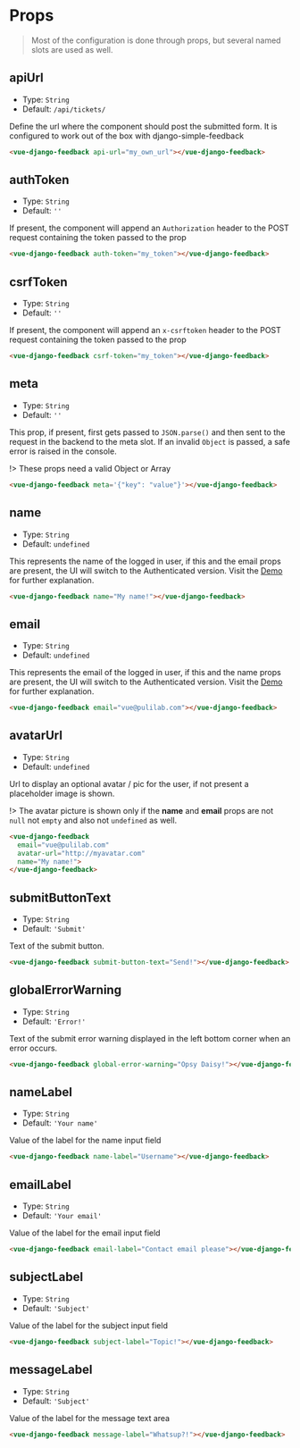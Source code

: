 # Props

> Most of the configuration is done through props, but several named slots are used as well.

## apiUrl

- Type: `String`
- Default: `/api/tickets/`

Define the url where the component should post the submitted form. It is configured to work out of the box with django-simple-feedback

```html
<vue-django-feedback api-url="my_own_url"></vue-django-feedback>
```

## authToken

- Type: `String`
- Default: `''`

If present, the component will append an `Authorization`  header to the POST request containing the token passed to the prop

```html
<vue-django-feedback auth-token="my_token"></vue-django-feedback>
```

## csrfToken

- Type: `String`
- Default: `''`

If present, the component will append an `x-csrftoken`  header to the POST request containing the token passed to the prop

```html
<vue-django-feedback csrf-token="my_token"></vue-django-feedback>
```

## meta

- Type: `String`
- Default: `''`

This prop, if present, first gets passed to `JSON.parse()` and then sent to the request in the backend to the meta slot. If an invalid `Object` is passed, a safe error is raised in the console.

!> These props need a valid Object or Array

```html
<vue-django-feedback meta='{"key": "value"}'></vue-django-feedback>
```

## name

- Type: `String`
- Default: `undefined`

This represents the name of the logged in user, if this and the email props are present, the UI will switch to the Authenticated version. Visit the [Demo](demo) for further explanation.

```html
<vue-django-feedback name="My name!"></vue-django-feedback>
```

## email

- Type: `String`
- Default: `undefined`

This represents the email of the logged in user, if this and the name props are present, the UI will switch to the Authenticated version. Visit the [Demo](demo) for further explanation.

```html
<vue-django-feedback email="vue@pulilab.com"></vue-django-feedback>
```

## avatarUrl

- Type: `String`
- Default: `undefined`

Url to display an optional avatar / pic for the user, if not present a placeholder image is shown.

!> The avatar picture is shown only if the <strong>name</strong> and <strong>email</strong> props are not `null` not `empty` and also not `undefined` as well.

```html
<vue-django-feedback
  email="vue@pulilab.com"
  avatar-url="http://myavatar.com"
  name="My name!">
</vue-django-feedback>
```

## submitButtonText

- Type: `String`
- Default: `'Submit'`

Text of the submit button.

```html
<vue-django-feedback submit-button-text="Send!"></vue-django-feedback>
```

## globalErrorWarning

- Type: `String`
- Default: `'Error!'`

Text of the submit error warning displayed in the left bottom corner when an error occurs.

```html
<vue-django-feedback global-error-warning="Opsy Daisy!"></vue-django-feedback>
```

## nameLabel

- Type: `String`
- Default: `'Your name'`

Value of the label for the name input field

```html
<vue-django-feedback name-label="Username"></vue-django-feedback>
```

## emailLabel

- Type: `String`
- Default: `'Your email'`

Value of the label for the email input field

```html
<vue-django-feedback email-label="Contact email please"></vue-django-feedback>
```

## subjectLabel

- Type: `String`
- Default: `'Subject'`

Value of the label for the subject input field

```html
<vue-django-feedback subject-label="Topic!"></vue-django-feedback>
```

## messageLabel

- Type: `String`
- Default: `'Subject'`

Value of the label for the message text area

```html
<vue-django-feedback message-label="Whatsup?!"></vue-django-feedback>
```
